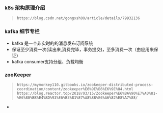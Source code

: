### k8s 架构原理介绍
> `https://blog.csdn.net/gongxsh00/article/details/79932136`

### kafka 细节专栏
- kafka 是一个非实时的的消息发布订阅系统
- 保证至少消费一次(读出来,消费完毕，事务提交)，至多消费一次（由应用来保证）
- kafka consumer支持分组、负载均衡

### zooKeeper
> `https://mymonkey110.gitbooks.io/zookeeper-distributed-process-coordination/content/zookeeper%E6%9E%B6%E6%9E%84.html`
> `https://blog.reactor.top/2018/03/15/Zookeeper%E6%BA%90%E7%A0%81-%E6%80%BB%E4%BD%93%E6%B5%81%E7%A8%8B%E6%A6%82%E8%A7%88/`
- 

